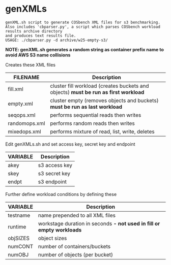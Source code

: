 # genXMLs
```
genXML.sh script to generate COSbench XML files for s3 benchmarking.
Also includes 'cbparser.py', a script which parses COSbench workload results archive directory
and produces text results file.
USAGE: ./cbparser.py -d archive/w25-empty-s3/
```
**NOTE: genXML.sh generates a random string as container prefix name to avoid AWS S3 name collisions**

Creates these XML files

FILENAME | Description
-------- | -----------
fill.xml | cluster fill workload (creates buckets and objects) **must be run as first workload**
empty.xml | cluster empty (removes objects and buckets) **must be run as last workload**
seqops.xml | performs sequential reads then writes
randomops.xml | performs random reads then writes
mixedops.xml | performs mixture of read, list, write, deletes

Edit genXMLs.sh and set access key, secret key and endpoint

VARIABLE | Description
-------- | -----------
akey | s3 access key
skey | s3 secret key
endpt | s3 endpoint

Further define workload conditions by defining these

VARIABLE | Description
-------- | -----------
testname | name prepended to all XML files
runtime | workstage duration in seconds **- not used in fill or empty workloads**
objSIZES | object sizes
numCONT | number of containers/buckets     
numOBJ  | number of objects (per bucket)
